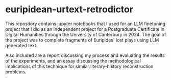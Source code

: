 # euripidean-urtext-retrodictor
This repository contains jupyter notebooks that I used for an LLM finetuning project that I did as an independent project for a Postgraduate Certificate in Digital Humanities through the University of Canterbury in 2024. The goal of the project was to complete fragments of Euripides' lost plays using LLM generated text. 

Also included are a report discussing my process and evaluating the results of the experiments, and an essay discussing the methodological implications of this technique for similar literary-history reconstruction problems.
